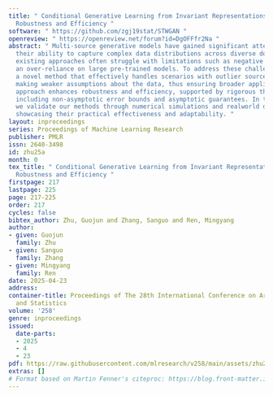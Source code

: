 ```yaml
---
title: " Conditional Generative Learning from Invariant Representations in Multi-Source:
  Robustness and Efficiency "
software: " https://github.com/zgj19stat/STWGAN "
openreview: " https://openreview.net/forum?id=DgOFFfr2Na "
abstract: " Multi-source generative models have gained significant attention due to
  their ability to capture complex data distributions across diverse domains. However,
  existing approaches often struggle with limitations such as negative transfer and
  an over-reliance on large pre-trained models. To address these challenges, we propose
  a novel method that effectively handles scenarios with outlier source domains, while
  making weaker assumptions about the data, thus ensuring broader applicability. Our
  approach enhances robustness and efficiency, supported by rigorous theoretical analysis,
  including non-asymptotic error bounds and asymptotic guarantees. In the experiments,
  we validate our methods through numerical simulations and realworld data experiments,
  showcasing their practical effectiveness and adaptability. "
layout: inproceedings
series: Proceedings of Machine Learning Research
publisher: PMLR
issn: 2640-3498
id: zhu25a
month: 0
tex_title: " Conditional Generative Learning from Invariant Representations in Multi-Source:
  Robustness and Efficiency "
firstpage: 217
lastpage: 225
page: 217-225
order: 217
cycles: false
bibtex_author: Zhu, Guojun and Zhang, Sanguo and Ren, Mingyang
author:
- given: Guojun
  family: Zhu
- given: Sanguo
  family: Zhang
- given: Mingyang
  family: Ren
date: 2025-04-23
address:
container-title: Proceedings of The 28th International Conference on Artificial Intelligence
  and Statistics
volume: '258'
genre: inproceedings
issued:
  date-parts:
  - 2025
  - 4
  - 23
pdf: https://raw.githubusercontent.com/mlresearch/v258/main/assets/zhu25a/zhu25a.pdf
extras: []
# Format based on Martin Fenner's citeproc: https://blog.front-matter.io/posts/citeproc-yaml-for-bibliographies/
---
```

